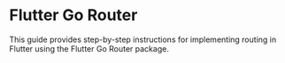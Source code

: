 # Flutter Go Router
This guide provides step-by-step instructions for implementing routing in Flutter using the Flutter Go Router package.



